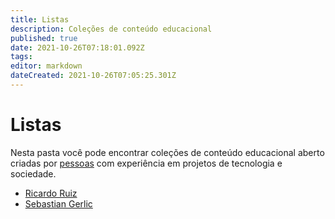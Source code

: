 ```yaml
---
title: Listas
description: Coleções de conteúdo educacional
published: true
date: 2021-10-26T07:18:01.092Z
tags: 
editor: markdown
dateCreated: 2021-10-26T07:05:25.301Z
---
```


# Listas

Nesta pasta você pode encontrar coleções de conteúdo educacional aberto criadas por [pessoas](/pessoas) com experiência em projetos de tecnologia e sociedade.

 - [Ricardo Ruiz](/listas/ricardo-ruiz)
 - [Sebastian Gerlic](/listas/sebastian-gerlic)
 